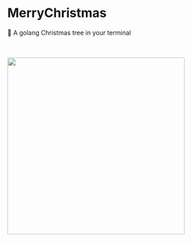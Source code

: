 # MerryChristmas
🎄 A golang Christmas tree in your terminal

<br>
<br>

<img src="https://github.com/chloe-codes1/MerryChristmas/blob/main/demo.gif" width="400" />


